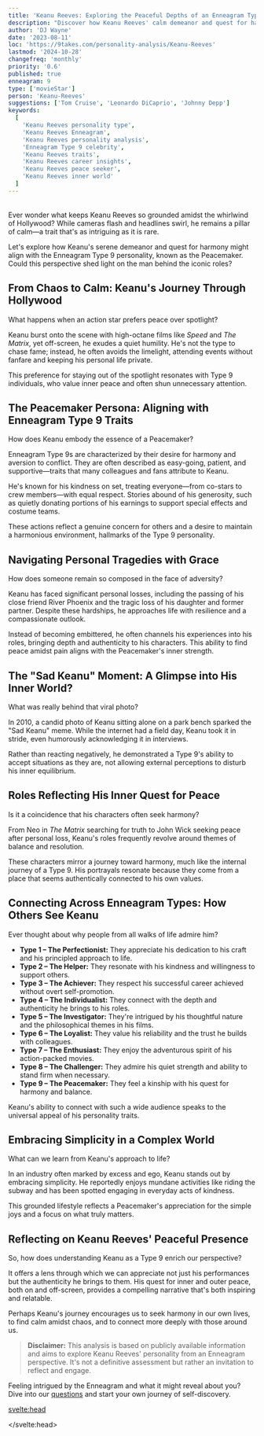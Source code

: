 ```yaml
---
title: 'Keanu Reeves: Exploring the Peaceful Depths of an Enneagram Type 9'
description: "Discover how Keanu Reeves' calm demeanor and quest for harmony reflect the traits of an Enneagram Type 9, offering insights into his life and career."
author: 'DJ Wayne'
date: '2023-08-11'
loc: 'https://9takes.com/personality-analysis/Keanu-Reeves'
lastmod: '2024-10-28'
changefreq: 'monthly'
priority: '0.6'
published: true
enneagram: 9
type: ['movieStar']
person: 'Keanu-Reeves'
suggestions: ['Tom Cruise', 'Leonardo DiCaprio', 'Johnny Depp']
keywords:
  [
    'Keanu Reeves personality type',
    'Keanu Reeves Enneagram',
    'Keanu Reeves personality analysis',
    'Enneagram Type 9 celebrity',
    'Keanu Reeves traits',
    'Keanu Reeves career insights',
    'Keanu Reeves peace seeker',
    'Keanu Reeves inner world'
  ]
---
```


 <!-- ['Tom Cruise', 'Leonardo DiCaprio', 'Sandra Bullock', 'Johnny Depp', 'Robert Downey Jr.'] -->

<script>
  import PopCard from "$lib/components/atoms/PopCard.svelte";
  import BlogPurpose from '$lib/components/blog/BlogPurpose.svelte';
</script>

<div
  style="display: flex;
    justify-content: center;
    margin: 1rem 0;
  "
>
  <PopCard
    image={`/types/9s/${'Keanu-Reeves'}.webp`}
    showIcon={false}
    enneagramType="9"
    displayText="Keanu Reeves"
    subtext=""
  />
</div>

<p class="firstLetter">Ever wonder what keeps Keanu Reeves so grounded amidst the whirlwind of Hollywood? While cameras flash and headlines swirl, he remains a pillar of calm—a trait that's as intriguing as it is rare.</p>

Let's explore how Keanu's serene demeanor and quest for harmony might align with the Enneagram Type 9 personality, known as the Peacemaker. Could this perspective shed light on the man behind the iconic roles?

## From Chaos to Calm: Keanu's Journey Through Hollywood

What happens when an action star prefers peace over spotlight?

Keanu burst onto the scene with high-octane films like _Speed_ and _The Matrix_, yet off-screen, he exudes a quiet humility. He's not the type to chase fame; instead, he often avoids the limelight, attending events without fanfare and keeping his personal life private.

This preference for staying out of the spotlight resonates with Type 9 individuals, who value inner peace and often shun unnecessary attention.

## The Peacemaker Persona: Aligning with Enneagram Type 9 Traits

How does Keanu embody the essence of a Peacemaker?

Enneagram Type 9s are characterized by their desire for harmony and aversion to conflict. They are often described as easy-going, patient, and supportive—traits that many colleagues and fans attribute to Keanu.

He's known for his kindness on set, treating everyone—from co-stars to crew members—with equal respect. Stories abound of his generosity, such as quietly donating portions of his earnings to support special effects and costume teams.

These actions reflect a genuine concern for others and a desire to maintain a harmonious environment, hallmarks of the Type 9 personality.

## Navigating Personal Tragedies with Grace

How does someone remain so composed in the face of adversity?

Keanu has faced significant personal losses, including the passing of his close friend River Phoenix and the tragic loss of his daughter and former partner. Despite these hardships, he approaches life with resilience and a compassionate outlook.

Instead of becoming embittered, he often channels his experiences into his roles, bringing depth and authenticity to his characters. This ability to find peace amidst pain aligns with the Peacemaker's inner strength.

## The "Sad Keanu" Moment: A Glimpse into His Inner World?

What was really behind that viral photo?

In 2010, a candid photo of Keanu sitting alone on a park bench sparked the "Sad Keanu" meme. While the internet had a field day, Keanu took it in stride, even humorously acknowledging it in interviews.

Rather than reacting negatively, he demonstrated a Type 9's ability to accept situations as they are, not allowing external perceptions to disturb his inner equilibrium.

## Roles Reflecting His Inner Quest for Peace

Is it a coincidence that his characters often seek harmony?

From Neo in _The Matrix_ searching for truth to John Wick seeking peace after personal loss, Keanu's roles frequently revolve around themes of balance and resolution.

These characters mirror a journey toward harmony, much like the internal journey of a Type 9. His portrayals resonate because they come from a place that seems authentically connected to his own values.

<BlogPurpose />

## Connecting Across Enneagram Types: How Others See Keanu

Ever thought about why people from all walks of life admire him?

- **Type 1 – The Perfectionist:** They appreciate his dedication to his craft and his principled approach to life.
- **Type 2 – The Helper:** They resonate with his kindness and willingness to support others.
- **Type 3 – The Achiever:** They respect his successful career achieved without overt self-promotion.
- **Type 4 – The Individualist:** They connect with the depth and authenticity he brings to his roles.
- **Type 5 – The Investigator:** They're intrigued by his thoughtful nature and the philosophical themes in his films.
- **Type 6 – The Loyalist:** They value his reliability and the trust he builds with colleagues.
- **Type 7 – The Enthusiast:** They enjoy the adventurous spirit of his action-packed movies.
- **Type 8 – The Challenger:** They admire his quiet strength and ability to stand firm when necessary.
- **Type 9 – The Peacemaker:** They feel a kinship with his quest for harmony and balance.

Keanu's ability to connect with such a wide audience speaks to the universal appeal of his personality traits.

## Embracing Simplicity in a Complex World

What can we learn from Keanu's approach to life?

In an industry often marked by excess and ego, Keanu stands out by embracing simplicity. He reportedly enjoys mundane activities like riding the subway and has been spotted engaging in everyday acts of kindness.

This grounded lifestyle reflects a Peacemaker's appreciation for the simple joys and a focus on what truly matters.

## Reflecting on Keanu Reeves' Peaceful Presence

So, how does understanding Keanu as a Type 9 enrich our perspective?

It offers a lens through which we can appreciate not just his performances but the authenticity he brings to them. His quest for inner and outer peace, both on and off-screen, provides a compelling narrative that's both inspiring and relatable.

Perhaps Keanu's journey encourages us to seek harmony in our own lives, to find calm amidst chaos, and to connect more deeply with those around us.

> **Disclaimer:** This analysis is based on publicly available information and aims to explore Keanu Reeves' personality from an Enneagram perspective. It's not a definitive assessment but rather an invitation to reflect and engage.

Feeling intrigued by the Enneagram and what it might reveal about you? Dive into our [questions](/questions) and start your own journey of self-discovery.

<svelte:head>

<script type="application/ld+json">
{
  "@context": "http://schema.org",
  "@graph": [
    {
      "@type": "Article",
      "articleBody": "This article explores Keanu Reeves' personality through the lens of the Enneagram Type 9, known as the Peacemaker. It delves into his calm demeanor, acts of kindness, and the themes of harmony in his roles, offering insights into how these traits align with the core characteristics of a Type 9 personality.",
      "creator": {
        "@type": "Person",
        "name": "DJ Wayne",
        "sameAs": [
          "https://www.instagram.com/djwayne3/",
          "https://www.youtube.com/@djwayne3",
          "https://www.linkedin.com/in/davidtwayne/",
          "https://twitter.com/djwayne3"
        ]
      },
      "author": {
        "@type": "Person",
        "name": "DJ Wayne",
        "sameAs": [
          "https://www.instagram.com/djwayne3/",
          "https://www.youtube.com/@djwayne3",
          "https://www.linkedin.com/in/davidtwayne/",
          "https://twitter.com/djwayne3"
        ]
      },
      "dateModified": "2024-10-28",
      "datePublished": "2023-08-11",
      "description": "Discover how Keanu Reeves' calm demeanor and quest for harmony reflect the traits of an Enneagram Type 9, offering insights into his life and career.",
      "headline": "Keanu Reeves: Exploring the Peaceful Depths of an Enneagram Type 9",
      "image": {
        "@type": "ImageObject",
        "height": 900,
        "url": "https://9takes.com/types/9s/Keanu-Reeves.webp",
        "width": 900
      },
      "mainEntityOfPage": {
        "@id": "https://9takes.com/personality-analysis/Keanu-Reeves",
        "@type": "WebPage"
      },
      "mentions": {
        "@type": "Person",
        "name": "Keanu Reeves",
        "sameAs": [
          "https://en.wikipedia.org/wiki/Keanu_Reeves",
          "https://www.imdb.com/name/nm0000206/",
          "https://www.instagram.com/keanureevesofflcial_/",
          "https://www.facebook.com/KeanuCharlesReeves/"
        ]
      },
      "publisher": {
        "@type": "Organization",
        "sameAs": [
          "https://www.instagram.com/9takesdotcom/",
          "https://twitter.com/9takesdotcom"
        ],
        "logo": {
          "@type": "ImageObject",
          "url": "https://9takes.com/brand/aero.png"
        },
        "name": "9takes"
      },
      "keywords": [
        "Keanu Reeves personality type",
        "Keanu Reeves Enneagram",
        "Keanu Reeves personality analysis",
        "Enneagram Type 9 celebrity",
        "Keanu Reeves traits",
        "Keanu Reeves career insights",
        "Keanu Reeves peace seeker",
        "Keanu Reeves inner world"
      ],
      "articleSection": "Personality Analysis",
      "inLanguage": "en-US",
      "about": [
        {
          "@type": "Thing",
          "name": "Enneagram",
          "sameAs": "https://en.wikipedia.org/wiki/Enneagram_of_Personality"
        },
        {
          "@type": "Thing",
          "name": "Acting",
          "sameAs": "https://en.wikipedia.org/wiki/Acting"
        }
      ],
      "isPartOf": {
        "@type": "WebSite",
        "name": "9takes",
        "url": "https://9takes.com"
      }
    },
    {
      "@type": "FAQPage",
      "mainEntity": [
        {
          "@type": "Question",
          "acceptedAnswer": {
            "@type": "Answer",
            "text": "Keanu Reeves exhibits traits of an Enneagram Type 9 through his calm demeanor, desire for harmony, and avoidance of unnecessary conflict. His kindness, humility, and ability to remain grounded align with the core characteristics of a Type 9 personality."
          },
          "name": "Why is Keanu Reeves considered an Enneagram Type 9?"
        },
        {
          "@type": "Question",
          "acceptedAnswer": {
            "@type": "Answer",
            "text": "Examples include his preference for privacy, his respectful treatment of everyone on set, his acts of generosity, and the recurring themes of peace and resolution in his film roles. These reflect a Peacemaker's quest for harmony and balance."
          },
          "name": "What are some examples of Keanu Reeves' Type 9 characteristics?"
        },
        {
          "@type": "Question",
          "acceptedAnswer": {
            "@type": "Answer",
            "text": "Keanu Reeves is often associated with the Enneagram Type 9, known as the Peacemaker. This personality type is characterized by a desire for inner and outer peace, a calm demeanor, and a tendency to avoid conflict."
          },
          "name": "What is Keanu Reeves' personality type?"
        },
        {
          "@type": "Question",
          "acceptedAnswer": {
            "@type": "Answer",
            "text": "His roles often involve characters seeking truth, peace, or resolution, such as Neo in 'The Matrix' and John Wick. These roles mirror the inner journey of a Type 9, reflecting his own values and possibly his personality traits."
          },
          "name": "How do Keanu Reeves' film roles reflect his Enneagram Type 9 personality?"
        }
      ]
    }
  ]
}
</script>

</svelte:head>

<style lang="scss"></style>
